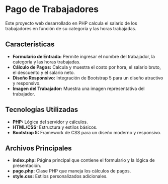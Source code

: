 # Pago de Trabajadores

Este proyecto web desarrollado en PHP calcula el salario de los trabajadores en función de su categoría y las horas trabajadas.

## Características

- **Formulario de Entrada:** Permite ingresar el nombre del trabajador, la categoría y las horas trabajadas.
- **Cálculo de Pagos:** Calcula y muestra el costo por hora, el salario bruto, el descuento y el salario neto.
- **Diseño Responsivo:** Integración de Bootstrap 5 para un diseño atractivo y responsivo.
- **Imagen del Trabajador:** Muestra una imagen representativa del trabajador.

## Tecnologías Utilizadas

- **PHP:** Lógica del servidor y cálculos.
- **HTML/CSS:** Estructura y estilos básicos.
- **Bootstrap 5:** Framework de CSS para un diseño moderno y responsivo.

## Archivos Principales

- **index.php:** Página principal que contiene el formulario y la lógica de presentación.
- **pago.php:** Clase PHP que maneja los cálculos de pagos.
- **style.css:** Estilos personalizados adicionales.

